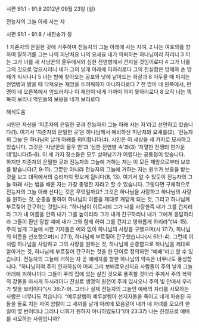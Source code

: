 시편 91:1 - 91:8 
2012년 09월 23일 (일)

전능자의 그늘 아래 사는 자



시편 91:1 - 91:8 / 새찬송가  장


1 지존자의 은밀한 곳에 거주하며 전능자의 그늘 아래에 사는 자여, 2 나는 여호와를 향하여 말하기를 그는 나의 피난처요 나의 요새요 내가 의뢰하는 하나님이라 하리니 3 이는 그가 너를 새 사냥꾼의 올무에서와 심한 전염병에서 건지실 것임이로다 4 그가 너를 그의 깃으로 덮으시리니 네가 그의 날개 아래에 피하리로다 그의 진실함은 방패와 손 방패가 되시나니 5 너는 밤에 찾아오는 공포와 낮에 날아드는 화살과 6 어두울 때 퍼지는 전염병과 밝을 때 닥쳐오는 재앙을 두려워하지 아니하리로다 7 천 명이 네 왼쪽에서, 만 명이 네 오른쪽에서 엎드러지나 이 재앙이 네게 가까이 하지 못하리로다 8 오직 너는 똑똑히 보리니 악인들의 보응을 네가 보리로다

해석도움





시인은 자신을 ‘지존자의 은밀한 곳과 전능자의 그늘 아래 사는 자’라고 선언하고 있습니다(1). 여기서 ‘지존자의 은밀한 곳’은 하나님께서 예비하신 피난처와 요새를(2), ‘전능자의 그늘’은 하나님의 날개 아래를 의미합니다(4). 시인은 이 세상을 세 가지로 묘사하고 있습니다. 그것은 ‘사냥꾼의 올무 안’과 ‘심한 전염병 속’과(3) ‘치열한 전쟁터 한가운데’입니다(5-6). 이 세 가지 장소들은 모두 살아남기가 어렵다는 공통점이 있습니다.  
하지만 지존자의 은밀한 곳과 전능자의 그늘에 거하는 자는 이 모든 재앙으로부터 보호를 받습니다(7, 9-11). 그뿐만 아니라 전능자의 그늘에 거하는 자는 원수가 보응을 받는 것을 보고 대적에서의 승리까지 맛보게 됩니다(8, 13). 여기서 알 수 있듯이 전능자의 그늘 아래 사는 법을 배운 자는 가장 총명한 자라고 할 수 있습니다. 그렇다면 구체적으로 전능자의 그늘 아래 산다는 것은 무엇일까요? 
그것은 하나님을 사랑하고 하나님의 사랑을 원하는 것, 순종을 통하여 하나님의 이름을 제대로 깨닫게 되는 것, 그리고 하나님께 부르짖어 간구하는 것입니다. 
“하나님이 이르시되 그가 나를 사랑한즉 내가 그를 건지리라 그가 내 이름을 안즉 내가 그를 높이리라 그가 내게 간구하리니 내가 그에게 응답하리라 그들이 환난 당할 때에 내가 그와 함께 하여 그를 건지고 영화롭게 하리라”(14-15).
주의 날개 그늘에 시편 기자들은 예외 없이 하나님의 사랑을 구했으며(시 17:7), 하나님의 이름을 선포했으며(시 27:1), 하나님께 부르짖어 간구했습니다(시 61:1-4). 
그런데 이처럼 하나님을 사랑하고 그의 사랑을 원하는 것, 하나님께 순종함으로 하나님을 제대로 알아가는 것, 하나님께 부르짖어 간구하는 것을 한 단어로 정의하면 “예배”라고 할 수 있습니다. 전능자의 그늘에 거하는 자 곧 예배자를 향한 하나님의 약속은 너무나도 풍성합니다. 
“하나님이여 주의 인자하심이 어찌 그리 보배로우신지요 사람들이 주의 날개 그늘 아래에 피하나이다 그들이 주의 집에 있는 살진 것으로 풍족할 것이라 주께서 주의 복락의 강물을 마시게 하시리이다 진실로 생명의 원천이 주께 있사오니 주의 빛 안에서 우리가 빛을 보리이다”(시 36:7-9).
그러나 실제 전능자의 그늘인 예배의 자리를 사모하는 사람은 너무나도 적습니다. 
“예루살렘아 예루살렘아 선지자들을 죽이고 네게 파송된 자들을 돌로 치는 자여 암탉이 그 새끼를 날개 아래에 모음같이 내가 네 자녀를 모으려 한 일이 몇 번이더냐 그러나 너희가 원하지 아니하였도다”(마 23:37)
나는 진정으로 예배를 사모하는 사람입니까?